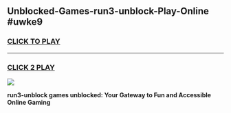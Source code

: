 
## Unblocked-Games-run3-unblock-Play-Online #uwke9
<h3>
<a href="https://news.freeplayer.one?title=run3-unblock&ref=3">CLICK TO PLAY</a></h3>
<hr>

<h3>
<a href="https://news.freeplayer.one?title=run3-unblock&ref=3">CLICK 2 PLAY</a>
  
</h3>

<a href="https://news.freeplayer.one?title=run3-unblock&ref=3"><img src="https://clearcache.store/games.png"></a>


**run3-unblock games unblocked: Your Gateway to Fun and Accessible Online Gaming**

